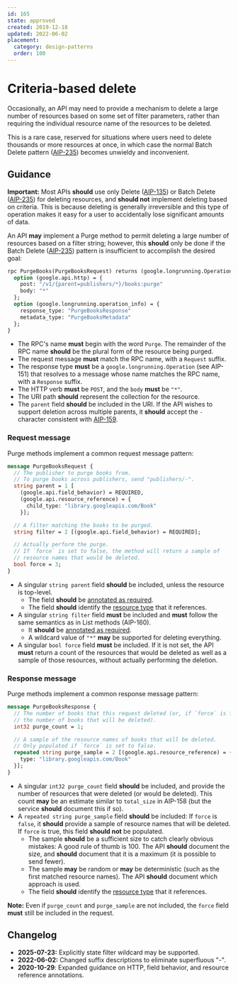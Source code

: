 ```yaml
---
id: 165
state: approved
created: 2019-12-18
updated: 2022-06-02
placement:
  category: design-patterns
  order: 100
---
```


# Criteria-based delete

Occasionally, an API may need to provide a mechanism to delete a large number
of resources based on some set of filter parameters, rather than requiring the
individual resource name of the resources to be deleted.

This is a rare case, reserved for situations where users need to delete
thousands or more resources at once, in which case the normal Batch Delete
pattern ([AIP-235][]) becomes unwieldy and inconvenient.

## Guidance

**Important:** Most APIs **should** use only Delete ([AIP-135][]) or Batch
Delete ([AIP-235][]) for deleting resources, and **should not** implement
deleting based on criteria. This is because deleting is generally irreversible
and this type of operation makes it easy for a user to accidentally lose
significant amounts of data.

An API **may** implement a Purge method to permit deleting a large number of
resources based on a filter string; however, this **should** only be done if
the Batch Delete ([AIP-235][]) pattern is insufficient to accomplish the
desired goal:

```proto
rpc PurgeBooks(PurgeBooksRequest) returns (google.longrunning.Operation) {
  option (google.api.http) = {
    post: "/v1/{parent=publishers/*}/books:purge"
    body: "*"
  };
  option (google.longrunning.operation_info) = {
    response_type: "PurgeBooksResponse"
    metadata_type: "PurgeBooksMetadata"
  };
}
```

- The RPC's name **must** begin with the word `Purge`. The remainder of the
  RPC name **should** be the plural form of the resource being purged.
- The request message **must** match the RPC name, with a `Request` suffix.
- The response type **must** be a `google.longrunning.Operation` (see
  AIP-151) that resolves to a message whose name matches the RPC name, with
  a `Response` suffix.
- The HTTP verb **must** be `POST`, and the `body` **must** be `"*"`.
- The URI path **should** represent the collection for the resource.
- The `parent` field **should** be included in the URI. If the API wishes to
  support deletion across multiple parents, it **should** accept the `-`
  character consistent with [AIP-159][].

### Request message

Purge methods implement a common request message pattern:

```proto
message PurgeBooksRequest {
  // The publisher to purge books from.
  // To purge books across publishers, send "publishers/-".
  string parent = 1 [
    (google.api.field_behavior) = REQUIRED,
    (google.api.resource_reference) = {
      child_type: "library.googleapis.com/Book"
    }];

  // A filter matching the books to be purged.
  string filter = 2 [(google.api.field_behavior) = REQUIRED];

  // Actually perform the purge.
  // If `force` is set to false, the method will return a sample of
  // resource names that would be deleted.
  bool force = 3;
}
```

- A singular `string parent` field **should** be included, unless the resource
  is top-level.
  - The field **should** be [annotated as required][aip-203].
  - The field **should** identify the [resource type][aip-123] that it
    references.
- A singular `string filter` field **must** be included and **must** follow the
  same semantics as in List methods (AIP-160).
  - It **should** be [annotated as required][aip-203].
  - A wildcard value of `"*"` **may** be supported for deleting everything.
- A singular `bool force` field **must** be included. If it is not set, the API
  **must** return a count of the resources that would be deleted as well as a
  sample of those resources, without actually performing the deletion.

### Response message

Purge methods implement a common response message pattern:

```proto
message PurgeBooksResponse {
  // The number of books that this request deleted (or, if `force` is false,
  // the number of books that will be deleted).
  int32 purge_count = 1;

  // A sample of the resource names of books that will be deleted.
  // Only populated if `force` is set to false.
  repeated string purge_sample = 2 [(google.api.resource_reference) = {
    type: "library.googleapis.com/Book"
  }];
}
```

- A singular `int32 purge_count` field **should** be included, and provide the
  number of resources that were deleted (or would be deleted). This count
  **may** be an estimate similar to `total_size` in AIP-158 (but the service
  **should** document this if so).
- A `repeated string purge_sample` field **should** be included: If `force` is
  `false`, it **should** provide a sample of resource names that will be
  deleted. If `force` is true, this field **should not** be populated.
  - The sample **should** be a sufficient size to catch clearly obvious
    mistakes: A good rule of thumb is 100. The API **should** document the
    size, and **should** document that it is a maximum (it is possible to send
    fewer).
  - The sample **may** be random or **may** be deterministic (such as the first
    matched resource names). The API **should** document which approach is
    used.
  - The field **should** identify the [resource type][aip-123] that it
    references.

**Note:** Even if `purge_count` and `purge_sample` are not included, the
`force` field **must** still be included in the request.

## Changelog

- **2025-07-23:** Explicitly state filter wildcard may be supported.
- **2022-06-02:** Changed suffix descriptions to eliminate superfluous "-".
- **2020-10-29**: Expanded guidance on HTTP, field behavior, and resource
  reference annotations.

[aip-123]: ./0123.md
[aip-135]: ./0135.md
[aip-159]: ./0159.md
[aip-203]: ./0203.md
[aip-235]: ./0235.md
